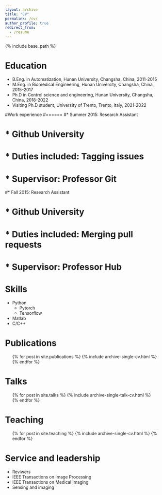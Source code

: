 ```yaml
---
layout: archive
title: "CV"
permalink: /cv/
author_profile: true
redirect_from:
  - /resume
---
```


{% include base_path %}

Education
======
* B.Eng. in Automatization, Hunan University, Changsha, China, 2011-2015
* M.Eng. in Biomedical Engineering, Hunan University, Changsha, China, 2015-2017
* Ph.D in Control science and engineering, Hunan University, Changsha, China, 2018-2022
* Visiting Ph.D student, University of Trento, Trento, Italy, 2021-2022

#Work experience
#======
#* Summer 2015: Research Assistant
#  * Github University
#  * Duties included: Tagging issues
#  * Supervisor: Professor Git

#* Fall 2015: Research Assistant
#  * Github University
#  * Duties included: Merging pull requests
#  * Supervisor: Professor Hub
  
Skills
======
* Python
  * Pytorch
  * Tensorflow
* Matlab
* C/C++

Publications
======
  <ul>{% for post in site.publications %}
    {% include archive-single-cv.html %}
  {% endfor %}</ul>
  
Talks
======
  <ul>{% for post in site.talks %}
    {% include archive-single-talk-cv.html %}
  {% endfor %}</ul>
  
Teaching
======
  <ul>{% for post in site.teaching %}
    {% include archive-single-cv.html %}
  {% endfor %}</ul>
  
Service and leadership
======
* Reviwers 
* IEEE Transactions on Image Processing
* IEEE Transactions on Medical Imaging
* Sensing and imaging

